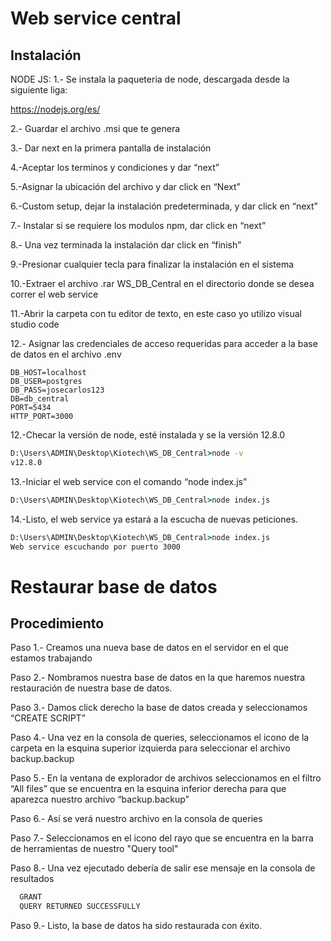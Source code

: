 # Web service central

## Instalación

NODE JS: 
1.- Se instala la paqueteria de node, descargada desde la siguiente liga: 

https://nodejs.org/es/


2.- Guardar el archivo .msi que te genera


3.- Dar next en la primera pantalla de instalación

4.-Aceptar los terminos y condiciones y dar “next”


5.-Asignar la ubicación del archivo y dar click en “Next”

6.-Custom setup, dejar la instalación predeterminada, y dar click en “next”

7.- Instalar si se requiere los modulos npm, dar click en “next”

8.- Una vez terminada la instalación dar click en “finish”


9.-Presionar cualquier tecla para finalizar la instalación en el sistema


10.-Extraer el archivo .rar WS_DB_Central en el directorio donde se desea correr el web service


11.-Abrir la carpeta con tu editor de texto, en este caso yo utilizo visual studio code


12.- Asignar las credenciales de acceso requeridas para acceder a la base de datos en el archivo .env

```.env
DB_HOST=localhost
DB_USER=postgres
DB_PASS=josecarlos123
DB=db_central
PORT=5434
HTTP_PORT=3000
```




12.-Checar la versión de node, esté instalada y se la versión 12.8.0
```cmd
D:\Users\ADMIN\Desktop\Kiotech\WS_DB_Central>node -v
v12.8.0
```

13.-Iniciar el web service con el comando “node index.js”

```cmd
D:\Users\ADMIN\Desktop\Kiotech\WS_DB_Central>node index.js
```
14.-Listo, el web service ya estará a la escucha de nuevas peticiones. 
```cmd
D:\Users\ADMIN\Desktop\Kiotech\WS_DB_Central>node index.js
Web service escuchando por puerto 3000
```

# Restaurar base de datos

## Procedimiento

Paso 1.- Creamos una nueva base de datos en el servidor en el que estamos trabajando

Paso 2.- Nombramos nuestra base de datos en la que haremos nuestra restauración de nuestra base de datos.

Paso 3.- Damos click derecho la base de datos creada y seleccionamos “CREATE SCRIPT”

Paso 4.- Una vez en la consola de queries, seleccionamos el icono de la carpeta en la esquina superior izquierda para seleccionar el archivo backup.backup

Paso 5.- En la ventana de explorador de  archivos seleccionamos en el filtro “All files” que se encuentra en la esquina inferior derecha para que aparezca nuestro archivo “backup.backup”

Paso 6.- Así se verá nuestro archivo en la consola de queries

Paso 7.- Seleccionamos en el icono del rayo que se encuentra en la barra de herramientas de nuestro "Query tool"

Paso 8.- Una vez ejecutado debería de salir ese mensaje en la consola de resultados
  
```cmd
  GRANT
  QUERY RETURNED SUCCESSFULLY

```

Paso 9.- Listo, la base de datos ha sido restaurada con éxito. 


